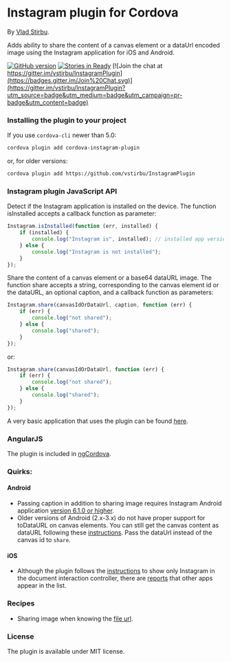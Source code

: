 # Instagram plugin for Cordova

By [Vlad Stirbu](https://github.com/vstirbu).

Adds ability to share the content of a canvas element or a dataUrl encoded image using the Instagram application for iOS and Android.

[![GitHub version](https://badge.fury.io/gh/vstirbu%2FInstagramPlugin.png)](http://badge.fury.io/gh/vstirbu%2FInstagramPlugin) [![Stories in Ready](https://badge.waffle.io/vstirbu/instagramplugin.png?label=ready)](https://waffle.io/vstirbu/instagramplugin)
[![Join the chat at https://gitter.im/vstirbu/InstagramPlugin](https://badges.gitter.im/Join%20Chat.svg)](https://gitter.im/vstirbu/InstagramPlugin?utm_source=badge&utm_medium=badge&utm_campaign=pr-badge&utm_content=badge)

### Installing the plugin to your project

If you use `cordova-cli` newer than 5.0:

```bash
cordova plugin add cordova-instagram-plugin
```

or, for older versions:

```bash
cordova plugin add https://github.com/vstirbu/InstagramPlugin
```

### Instagram plugin JavaScript API

Detect if the Instagram application is installed on the device. The function isInstalled accepts a callback function as parameter:

```javascript
Instagram.isInstalled(function (err, installed) {
    if (installed) {
        console.log("Instagram is", installed); // installed app version on Android
    } else {
        console.log("Instagram is not installed");
    }
});
```

Share the content of a canvas element or a base64 dataURL image. The function share accepts a string, corresponding to the canvas element id or the dataURL, an optional caption, and a callback function as parameters:

```javascript
Instagram.share(canvasIdOrDataUrl, caption, function (err) {
    if (err) {
        console.log("not shared");
    } else {
        console.log("shared");
    }
});
```

or:

```javascript
Instagram.share(canvasIdOrDataUrl, function (err) {
    if (err) {
        console.log("not shared");
    } else {
        console.log("shared");
    }
});
```

A very basic application that uses the plugin can be found [here](https://github.com/vstirbu/instagramplugin-example).

### AngularJS

The plugin is included in [ngCordova](http://ngcordova.com/docs/plugins/instagram/).

### Quirks:

#### Android

* Passing caption in addition to sharing image requires Instagram Android application [version 6.1.0 or higher](http://instagram.com/developer/mobile-sharing/android-intents/#).
* Older versions of Android (2.x-3.x) do not have proper support for toDataURL on canvas elements. You can still get the canvas content as dataURL following these [instructions](http://jbkflex.wordpress.com/2012/12/21/html5-canvas-todataurl-support-for-android-devices-working-phonegap-2-2-0-plugin/). Pass the dataUrl instead of the canvas id to ```share```.

#### iOS

* Although the plugin follows the [instructions](http://instagram.com/developer/iphone-hooks/) to show only Instagram in the document interaction controller, there are [reports](https://github.com/vstirbu/InstagramPlugin/issues/23) that other apps appear in the list.

### Recipes

* Sharing image when knowing the [file url](https://github.com/vstirbu/InstagramPlugin/issues/29).

### License

The plugin is available under MIT license.
